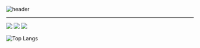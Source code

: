 
![header](https://capsule-render.vercel.app/api?type=waving&color=auto&height=200&section=header&text=takeitEasyhwan&fontSize=90)

* * *
<img src="https://img.shields.io/badge/Kotlin-7F52FF?style=for-the-badge&logo=KOTLIN&logoColor=black">

<img src="https://img.shields.io/badge/Java-#FF7800?style=for-the-badge&logo=Kotlin&logoColor=black">

<img src="https://boj.profilecard.kr/info?username=wlghks0508" />

![Top Langs](https://github-readme-stats.vercel.app/api/top-langs/?username=takeitEasyhwan&layout=compact&theme=dark)

